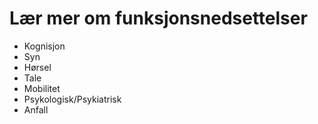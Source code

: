 # Lær mer om funksjonsnedsettelser
- Kognisjon
- Syn
- Hørsel
- Tale
- Mobilitet
- Psykologisk/Psykiatrisk
- Anfall
